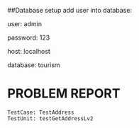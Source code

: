 ##Database setup
add user into database:

user: admin

password: 123

host: localhost

database: tourism

# PROBLEM REPORT
```
TestCase: TestAddress
TestUnit: testGetAddressLv2
```